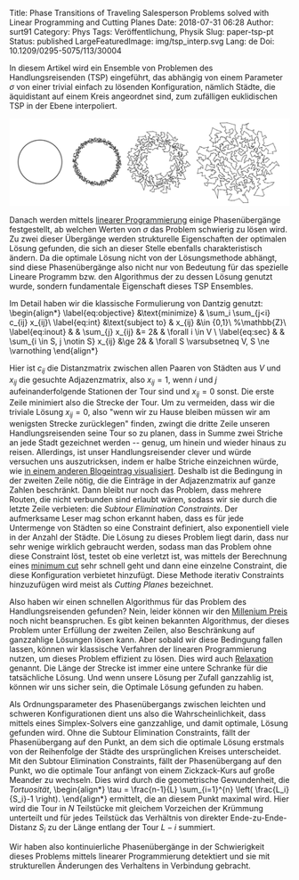 Title: Phase Transitions of Traveling Salesperson Problems solved with Linear Programming and Cutting Planes
Date: 2018-07-31 06:28
Author: surt91
Category: Phys
Tags: Veröffentlichung, Physik
Slug: paper-tsp-pt
Status: published
LargeFeaturedImage: img/tsp_interp.svg
Lang: de
Doi: 10.1209/0295-5075/113/30004

In diesem Artikel wird ein Ensemble von Problemen des Handlungsreisenden (TSP)
eingeführt, das abhängig von einem Parameter $\sigma$ von einer trivial einfach
zu lösenden Konfiguration, nämlich Städte, die äquidistant auf einem Kreis angeordnet
sind, zum zufälligen euklidischen TSP in der Ebene interpoliert.

![Einfach und schwierig zu lösende TSP Konfigurationen](/img/tsp_interp.svg)

Danach werden mittels [linearer Programmierung](https://de.wikipedia.org/wiki/Lineare_Optimierung) einige
Phasenübergänge festgestellt, ab welchen Werten von $\sigma$ das Problem
schwierig zu lösen wird. Zu zwei dieser Übergänge werden strukturelle
Eigenschaften der optimalen Lösung gefunden, die sich an dieser Stelle
ebenfalls charakteristisch ändern. Da die optimale Lösung nicht von der
Lösungsmethode abhängt, sind diese Phasenübergänge also nicht nur von Bedeutung
für das spezielle Lineare Programm bzw. den Algorithmus der zu dessen Lösung
genutzt wurde, sondern fundamentale Eigenschaft dieses TSP Ensembles.

Im Detail haben wir die klassische Formulierung von Dantzig genutzt:
\begin{align*}
    \label{eq:objective}
    &\text{minimize}     &  \sum_i \sum_{j<i} c_{ij} x_{ij}\\
    \label{eq:int}
    &\text{subject to}   &  x_{ij}                                &\in \{0,1\}\\ %\mathbb{Z}\\
    \label{eq:inout}
    &                    &  \sum_{j} x_{ij}                       &= 2&            & \forall i \in V \\
    \label{eq:sec}
    &                    &  \sum_{i \in S, j \notin S} x_{ij}     &\ge 2&          & \forall S \varsubsetneq V, S \ne \varnothing
\end{align*}

Hier ist $c_{ij}$ die Distanzmatrix zwischen allen Paaren von Städten aus $V$ und $x_{ij}$
die gesuchte Adjazenzmatrix, also $x_{ij} = 1$, wenn $i$ und $j$ aufeinanderfolgende Stationen
der Tour sind und $x_{ij} = 0$ sonst. Die erste Zeile minimiert also die Strecke der Tour.
Um zu vermeiden, dass wir die triviale Lösung $x_{ij}=0$, also "wenn wir zu Hause
bleiben müssen wir am wenigsten Strecke zurücklegen" finden, zwingt die dritte
Zeile unseren Handlungsreisenden seine Tour so zu planen, dass in Summe zwei
Striche an jede Stadt gezeichnet werden -- genug, um hinein und wieder hinaus
zu reisen. Allerdings, ist unser Handlungsreisender clever und würde versuchen uns
auszutricksen, indem er halbe Striche einzeichnen würde, wie
[in einem anderen Blogeintrag visualisiert]({filename}/tspview.md). Deshalb ist die
Bedingung in der zweiten Zeile nötig, die die Einträge in der Adjazenzmatrix auf
ganze Zahlen beschränkt. Dann bleibt nur noch das Problem, dass mehrere Routen,
die nicht verbunden sind erlaubt wären, sodass wir sie durch die letzte Zeile
verbieten: die *Subtour Elimination Constraints*. Der aufmerksame Leser mag
schon erkannt haben, dass es für jede Untermenge von Städten so eine Constraint
definiert, also exponentiell viele in der Anzahl der Städte. Die Lösung
zu dieses Problem liegt darin, dass nur sehr wenige wirklich gebraucht werden, sodass
man das Problem ohne diese Constraint löst, testet ob eine verletzt ist, was mittels
der Berechnung eines [minimum cut](https://en.wikipedia.org/wiki/Minimum_cut) sehr
schnell geht und dann eine einzelne Constraint, die diese Konfiguration verbietet
hinzufügt. Diese Methode iterativ Constraints hinzuzufügen wird meist als *Cutting Planes*
bezeichnet.

Also haben wir einen schnellen Algorithmus für das Problem des Handlungsreisenden
gefunden? Nein, leider können wir den [Millenium Preis](https://en.wikipedia.org/wiki/Millennium_Prize_Problems#P_versus_NP) noch nicht beanspruchen. Es gibt keinen bekannten Algorithmus, der dieses Problem
unter Erfüllung der zweiten Zeilen, also Beschränkung auf ganzzahlige Lösungen lösen kann.
Aber sobald wir diese Bedingung fallen lassen, können wir klassische Verfahren der
linearen Programmierung nutzen, um dieses Problem effizient zu lösen. Dies wird auch
[Relaxation](https://en.wikipedia.org/wiki/Linear_programming_relaxation) genannt. Die Länge der
Strecke ist immer eine untere Schranke für die tatsächliche Lösung. Und wenn unsere
Lösung per Zufall ganzzahlig ist, können wir uns sicher sein, die Optimale Lösung
gefunden zu haben.

Als Ordnungsparameter des Phasenübergangs zwischen leichten und schweren Konfigurationen
dient uns also die Wahrscheinlichkeit, dass
mittels eines Simplex-Solvers eine ganzzahlige, und damit optimale, Lösung
gefunden wird. Ohne die Subtour Elimination Constraints,
fällt der Phasenübergang auf den Punkt, an dem sich die optimale Lösung erstmals
von der Reihenfolge der Städte des ursprünglichen Kreises unterscheidet.
Mit den Subtour Elimination Constraints, fällt der Phasenübergang auf den
Punkt, wo die optimale Tour anfängt von einem Zickzack-Kurs auf große Meander zu
wechseln. Dies wird durch die geometrische Gewundenheit, die *Tortuosität*,
\begin{align*}
    \tau = \frac{n-1}{L} \sum_{i=1}^{n} \left( \frac{L_i}{S_i}-1 \right).
\end{align*}
ermittelt, die an diesem Punkt maximal wird. Hier wird die Tour in $N$
Teilstücke mit gleichem Vorzeichen der Krümmung unterteilt und für jedes
Teilstück das Verhältnis von direkter Ende-zu-Ende-Distanz $S_i$ zu der
Länge entlang der Tour $L-i$ summiert.

Wir haben also kontinuierliche Phasenübergänge in der Schwierigkeit dieses Problems
mittels linearer Programmierung detektiert und sie mit strukturellen Änderungen
des Verhaltens in Verbindung gebracht.
